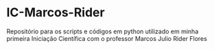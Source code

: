 # IC-Marcos-Rider
Repositório para os scripts e códigos em python utilizado em minha primeira Iniciação Científica com o professor Marcos Julio Rider Flores

